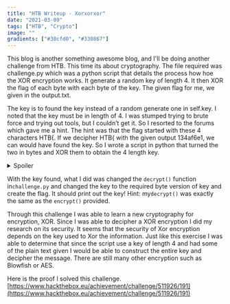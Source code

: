 ```yaml
---
title: "HTB Writeup - Xorxorxor"
date: "2021-03-09"
tags: ["HTB", "Crypto"]
image: ""
gradients: ["#30cfd0", "#330867"]
---
```


This blog is another something awesome blog, and I'll be doing another challenge from HTB. This time its about cryptography. The file required was challenge.py which was a python script that details the process how hoe the XOR encryption works. It generate a random key of length 4. It then XOR the flag of each byte with each byte of the key. The given flag for me, we given in the output.txt.

The key is to found the key instead of a random generate one in self.key. I noted that the key must be in length of 4. I was stumped trying to brute force and trying out tools, but I couldn’t get it. So I resorted to the forums which gave me a hint. The hint was that the flag started with these 4 characters HTB{. If we decipher HTB{ with the given output 134af6e1, we can would have found the key. So I wrote a script in python that turned the two in bytes and XOR them to obtain the 4 length key.

<details>
    <summary>Spoiler</summary>
    `Key: 5b1eb49a`
</details>

With the key found, what I did was changed the `decrypt()` function in`challenge.py` and changed the key to the required byte version of key and create the flag. It should print out the key! Hint: my`decrypt()` was exactly the same as the `encrypt()` provided.

Through this challenge I was able to learn a new cryptography for encryption, XOR. Since I was able to decipher a XOR encryption I did my research on its security. It seems that the security of Xor encryption depends on the key used to Xor the information. Just like this exercise I was able to determine that since the script use a key of length 4 and had some of the plain text given I would be able to construct the entire key and decipher the message. There are still many other encryption such as Blowfish or AES.

Here is the proof I solved this challenge. [https://www.hackthebox.eu/achievement/challenge/511926/191](https://www.hackthebox.eu/achievement/challenge/511926/191)